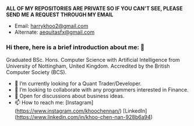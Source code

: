**ALL OF MY REPOSITORIES ARE PRIVATE SO IF YOU CAN'T SEE, PLEASE SEND ME A REQUEST THROUGH MY EMAIL**

- Email: harrykhoo2@gmail.com
- Alternate: aequitasfx@gmail.com

### Hi there, here is a brief introduction about me: 👋

Graduated BSc. Hons. Computer Science with Artificial Intelligence from University of Nottingham, United Kingdom.
Accredited by the British Computer Society (BCS).

- 🔭 I’m currently looking for a Quant Trader/Developer.
- 👯 I’m looking to collaborate with any programmers interested in Finance.
- 💬 Open for discussions about business ideas.
- 📫 How to reach me: [Instagram] (https://www.instagram.com/khoochennan/) [LinkedIn] (https://www.linkedin.com/in/khoo-chen-nan-928b6a94)
